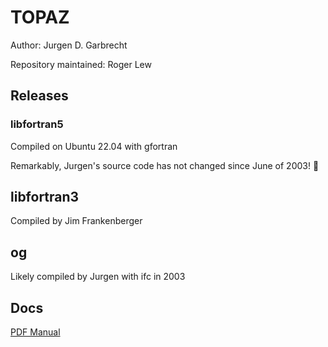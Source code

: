 # TOPAZ

Author: Jurgen D. Garbrecht

Repository maintained: Roger Lew

## Releases

### libfortran5

Compiled on Ubuntu 22.04 with gfortran

Remarkably, Jurgen's source code has not changed since June of 2003! 🙌

## libfortran3
	
Compiled by Jim Frankenberger

## og

Likely compiled by Jurgen with ifc in 2003

## Docs

[PDF Manual](https://github.com/rogerlew/topaz/blob/main/docs/TOPAZ_Overview-Manual2.pdf)
